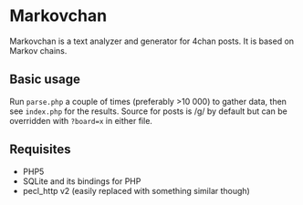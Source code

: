 # Markovchan

Markovchan is a text analyzer and generator for 4chan posts. It is based on Markov chains.

## Basic usage

Run `parse.php` a couple of times (preferably >10 000) to gather data, then see `index.php` for the results. Source for posts is /g/ by default but can be overridden with `?board=x` in either file.

## Requisites

* PHP5
* SQLite and its bindings for PHP
* pecl_http v2 (easily replaced with something similar though)
